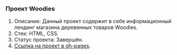 ### Проект Woodies
1. Описание: Данный проект содержит в себе информационный лендинг магазина деревянных товаров Woodies.
2. Стек: HTML, CSS.
3. Статус проекта: Завершён.
4. [Ссылка на проект в gh-pages](https://borishahn.github.io/woodies/).
